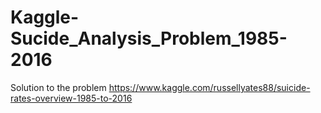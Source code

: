 # Kaggle-Sucide_Analysis_Problem_1985-2016
Solution to the problem https://www.kaggle.com/russellyates88/suicide-rates-overview-1985-to-2016

